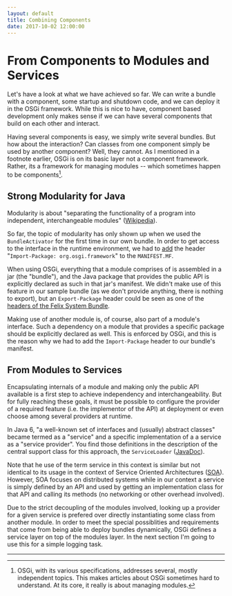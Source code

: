 ```yaml
---
layout: default
title: Combining Components
date: 2017-10-02 12:00:00
---
```


# From Components to Modules and Services

Let's have a look at what we have achieved so far. We can write a bundle with a
component, some startup and shutdown code, and we can deploy it in the OSGi
framework. While this is nice to have, component based development only makes
sense if we can have several components that build on each other and interact.

Having several components is easy, we simply write several bundles. But how
about the interaction? Can classes from one component simply be used by another 
component? Well, they cannot. As I mentioned in a footnote earlier, OSGi is on its
basic layer not a component framework. Rather, its a framework for managing
modules -- which sometimes happen to be components[^several]. 

[^several]: OSGi, with its various specifications, addresses several, 
mostly independent topics. This makes articles about OSGi sometimes hard
to understand. At its core, it really is about managing modules.

## Strong Modularity for Java

Modularity is about "separating the functionality of a program into independent, 
interchangeable modules" 
([Wikipedia](https://en.wikipedia.org/wiki/Modular_programming)). 

So far, the topic of modularity has only shown up when we used the 
`BundleActivator` for the first time in our own bundle. In order to get 
access to the interface in the runtime environment, we had to 
[add](SimpleBundle.html#need-for-import) the header 
"`Import-Package: org.osgi.framework`" to the `MANIFEST.MF`.

When using OSGi, everything that a module comprises of is assembled 
in a jar (the "bundle"), and the Java package that provides the public API is 
explicitly declared as such in that jar's manifest. We didn't make use of this feature 
in our sample bundle (as we don't provide anything, there is nothing to export), 
but an `Export-Package` header could be seen as one of the 
[headers of the Felix System Bundle](execution-environment.html#package-export-example). 

Making use of another module is, of course, also part of a module's interface. 
Such a dependency on a module that provides a specific package should be 
explicitly declared as well. This is enforced by OSGi, and this is the reason 
why we had to add the `Import-Package` header to our bundle's manifest. 


## From Modules to Services

Encapsulating internals of a module and making only the public API available is a
first step to achieve independency and interchangeability. But for fully reaching
these goals, it must be possible to configure the provider of a required
feature (i.e. the implementor of the API) at deployment or even choose among
several providers at runtime.

In Java 6, "a well-known set of interfaces and (usually) abstract classes" 
became termed as a "service" and a specific implementation of a a service
as a "service provider". You find those definitions in the description
of the central support class for this approach, the `ServiceLoader`
([JavaDoc](https://docs.oracle.com/javase/8/docs/api/index.html?java/util/ServiceLoader.html)).

Note that he use of the term service in this context is similar but not identical
to its usage in the context of Service Oriented Architectures 
([SOA](https://en.wikipedia.org/wiki/Service-oriented_architecture)). However, 
SOA focuses on distributed systems while in our context a service is simply 
defined by an API and used by getting an implementation class for that API 
and calling its methods (no networking or other overhead involved).

Due to the strict decoupling of the modules involved, looking up a provider
for a given service is prefered over directly instantiating some class
from another module. In order to meet the special possiblities and requirements
that come from being able to deploy bundles dynamically, OSGi defines a
service layer on top of the modules layer. In the next section I'm going to
use this for a simple logging task.

---

